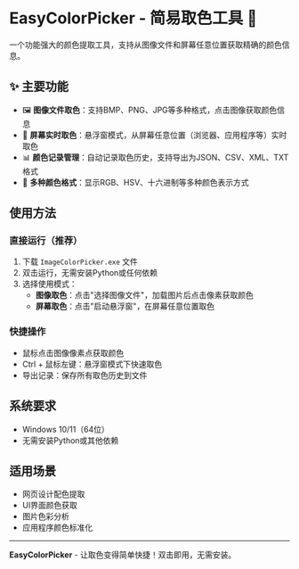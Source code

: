 # EasyColorPicker - 简易取色工具 🎨

一个功能强大的颜色提取工具，支持从图像文件和屏幕任意位置获取精确的颜色信息。

## ✨ 主要功能

- 🖼️ **图像文件取色**：支持BMP、PNG、JPG等多种格式，点击图像获取颜色信息
- 🎯 **屏幕实时取色**：悬浮窗模式，从屏幕任意位置（浏览器、应用程序等）实时取色
- 📊 **颜色记录管理**：自动记录取色历史，支持导出为JSON、CSV、XML、TXT格式
- 🎨 **多种颜色格式**：显示RGB、HSV、十六进制等多种颜色表示方式

## 使用方法

### 直接运行（推荐）
1. 下载 `ImageColorPicker.exe` 文件
2. 双击运行，无需安装Python或任何依赖
3. 选择使用模式：
   - **图像取色**：点击"选择图像文件"，加载图片后点击像素获取颜色
   - **屏幕取色**：点击"启动悬浮窗"，在屏幕任意位置取色

### 快捷操作
- 鼠标点击图像像素点获取颜色
- Ctrl + 鼠标左键：悬浮窗模式下快速取色
- 导出记录：保存所有取色历史到文件

## 系统要求

- Windows 10/11（64位）
- 无需安装Python或其他依赖

## 适用场景

- 网页设计配色提取
- UI界面颜色获取  
- 图片色彩分析
- 应用程序颜色标准化

---

**EasyColorPicker** - 让取色变得简单快捷！双击即用，无需安装。
